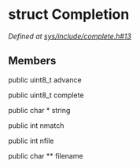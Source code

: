 # struct Completion

*Defined at [sys/include/complete.h#13](https://github.com/Harvey-OS/harvey/blob/main/sys/include/complete.h#13)*

## Members

public uint8_t advance

public uint8_t complete

public char * string

public int nmatch

public int nfile

public char ** filename



